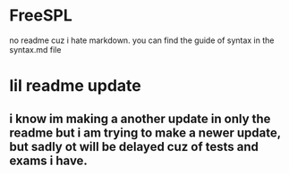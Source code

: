 # FreeSPL
no readme cuz i hate markdown.
you can find the guide of syntax in the syntax.md file
# lil readme update
## i know im making a another update in only the readme but i am trying to make a newer update, but sadly ot will be delayed cuz of tests and exams i have.
